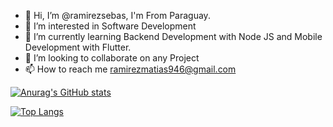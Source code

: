 - 👋 Hi, I’m @ramirezsebas, I'm From Paraguay. 
- 👀 I’m interested in Software Development
- 🌱 I’m currently learning Backend Development with Node JS and Mobile Development with Flutter.
- 💞️ I’m looking to collaborate on any Project 
- 📫 How to reach me ramirezmatias946@gmail.com

<!---
ramirez-sebas1010/ramirez-sebas1010 is a ✨ special ✨ repository because its `README.md` (this file) appears on your GitHub profile.
You can click the Preview link to take a look at your changes.
--->

[![Anurag's GitHub stats](https://github-readme-stats.vercel.app/api?username=ramirezsebas)](https://github.com/ramirezsebas/ramirez-sebas1010)

[![Top Langs](https://github-readme-stats.vercel.app/api/top-langs/?username=ramirezsebas&layout=compact)](https://github.com/ramirezsebas/ramirez-sebas1010)

